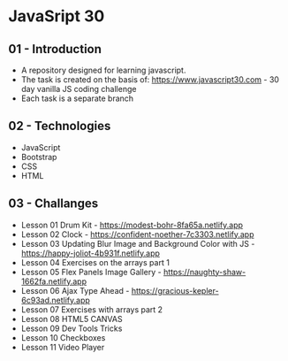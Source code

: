 # JavaSript 30 

## 01 - Introduction
* A repository designed for learning javascript.
* The task is created on the basis of: https://www.javascript30.com - 30 day vanilla JS coding challenge
* Each task is a separate branch 

## 02 - Technologies
* JavaScript
* Bootstrap
* CSS
* HTML

## 03 - Challanges
* Lesson 01 Drum Kit - https://modest-bohr-8fa65a.netlify.app
* Lesson 02 Clock - https://confident-noether-7c3303.netlify.app
* Lesson 03 Updating Blur Image and Background Color with JS - https://happy-joliot-4b931f.netlify.app
* Lesson 04 Exercises on the arrays part 1
* Lesson 05 Flex Panels Image Gallery - https://naughty-shaw-1662fa.netlify.app
* Lesson 06 Ajax Type Ahead - https://gracious-kepler-6c93ad.netlify.app
* Lesson 07 Exercises with arrays part 2
* Lesson 08 HTML5 CANVAS
* Lesson 09 Dev Tools Tricks
* Lesson 10 Checkboxes
* Lesson 11 Video Player
